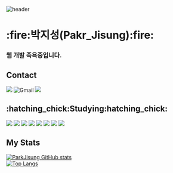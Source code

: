 ![header](https://capsule-render.vercel.app/api?type=waving&color=random&height=300&section=header&text=Welcome&fontAlign=50&fontAlignY=45&desc=ParkJisung's%20Github&descSize=25&descAlign=70&descAlignY=61&fontSize=120&fontColor=random)

<div align="left">
  <h1>:fire:박지성(Pakr_Jisung):fire:</h1>
  <h3>웹 개발 족욕중입니다.</h3>
  
  <h2>Contact</h2>

  <a href="https://www.instagram.com/10_mandarin/" target="_blank"><img src="https://img.shields.io/badge/Instagram-E4405F?style=for-the-badge&logo=Instagram&logoColor=white"/></a>
  <img alt="Gmail" src="https://img.shields.io/badge/gggg0195@gmail.com-EA4335.svg?&style=for-the-badge&logo=Gmail&logoColor=white"/>
  <a href="https://velog.io/@live_in_truth" target="_blank"><img src="https://img.shields.io/badge/Velog-20C997?style=for-the-badge&logo=Velog5&logoColor=white"></a>
</div>

<div align="left">
  <h2>:hatching_chick:Studying:hatching_chick:</h2>

  <img src="https://img.shields.io/badge/Java-007396?style=for-the-badge&logo=OpenJDK&logoColor=white">
  <img src="https://img.shields.io/badge/HTML5-E34F26?style=for-the-badge&logo=HTML5&logoColor=white">
  <img src="https://img.shields.io/badge/CSS3-1572B6?style=for-the-badge&logo=Css3&logoColor=white">
  <img src="https://img.shields.io/badge/JavaScript-F7DF1E?style=for-the-badge&logo=JavaScript&logoColor=white">
  <img src="https://img.shields.io/badge/React-61DAFB?style=for-the-badge&logo=React&logoColor=white">
  <img src="https://img.shields.io/badge/Spring-6DB33F?style=for-the-badge&logo=Spring&logoColor=white">
  <img src="https://img.shields.io/badge/Node.js-339933?style=for-the-badge&logo=Node.js&logoColor=white"/>
  <img src="https://img.shields.io/badge/Firebase-FFCA28?style=for-the-badge&logo=firebase&logoColor=black"/>  
</div>

## My Stats 

<div align="left">
  <a href="https://github.com/park21700305/github-readme-stats">
    <img src="https://github-readme-stats.vercel.app/api?username=Park21700305&theme=calm" alt="ParkJisung GitHub stats">
  </a>
  <br>
  <a href="https://github.com/park21700305/github-readme-stats">
    <img src="https://github-readme-stats.vercel.app/api/top-langs/?username=park21700305&layout=compact&theme=gruvbox" alt="Top Langs">
  </a>
</div>
